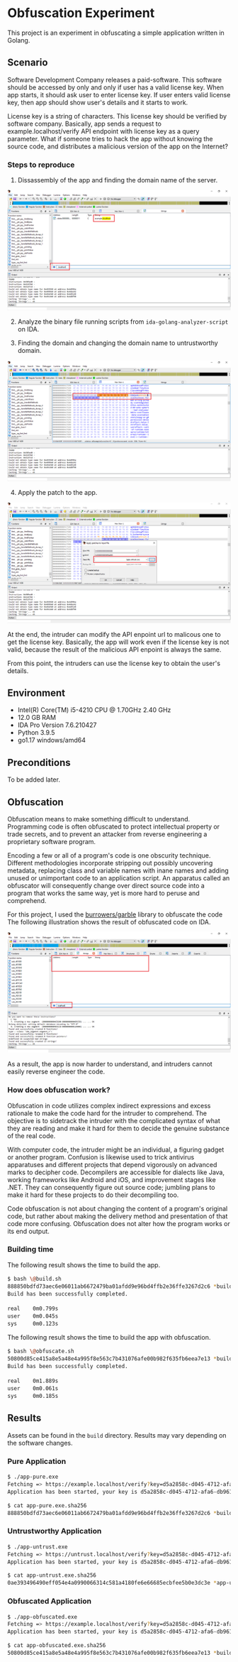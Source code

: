 # Obfuscation Experiment
This project is an experiment in obfuscating a simple application written in Golang.

## Scenario
Software Development Company releases a paid-software. This software should be accessed by only and only if user
has a valid license key. When app starts, it should ask user to enter license key. If user enters valid license key,
then app should show user's details and it starts to work.

License key is a string of characters. This license key should be verified by software company. Basically, app sends a request 
to example.localhost/verify API endpoint with license key as a query parameter. What if someone tries to hack the app without 
knowing the source code, and distributes a malicious version of the app on the Internet?

### Steps to reproduce

1. Dissassembly of the app and finding the domain name of the server.
   
![Step01](screenshots/01.PNG)

2. Analyze the binary file running scripts from `ida-golang-analyzer-script` on IDA.

3. Finding the domain and changing the domain name to untrustworthy domain.

![Step03](screenshots/02.PNG)

4. Apply the patch to the app.

![Step04](screenshots/03.PNG)

At the end, the intruder can modify the API enpoint url to
malicous one to get the license key. Basically, the app will work even if the license key is not valid, because the result of the malicious API enpoint is always the same.

From this point, the intruders can use the license key to obtain the user's details.

## Environment
- Intel(R) Core(TM) i5-4210 CPU @ 1.70GHz 2.40 GHz
- 12.0 GB RAM
- IDA Pro Version 7.6.210427
- Python 3.9.5
- go1.17 windows/amd64

## Preconditions
To be added later.

## Obfuscation
Obfuscation means to make something difficult to understand. Programming code is often obfuscated to protect intellectual property or trade secrets, and to prevent an attacker from reverse engineering a proprietary software program.

Encoding a few or all of a program's code is one obscurity technique. Different methodologies incorporate stripping out possibly uncovering metadata, replacing class and variable names with inane names and adding unused or unimportant code to an application script. An apparatus called an obfuscator will consequently change over direct source code into a program that works the same way, yet is more hard to peruse and comprehend.

For this project, I used the [burrowers/garble](https://github.com/burrowers/garble) library to obfuscate the code The following illustration shows the result of obfuscated code on IDA.

![Obfuscation](screenshots/04.PNG)

As a result, the app is now harder to understand, and intruders cannot easily reverse engineer the code.

### How does obfuscation work?
Obfuscation in code utilizes complex indirect expressions and excess rationale to make the code hard for the intruder to comprehend. The objective is to sidetrack the intruder with the complicated syntax of what they are reading and make it hard for them to decide the genuine substance of the real code.

With computer code, the intruder might be an individual, a figuring gadget or another program. Confusion is likewise used to trick antivirus apparatuses and different projects that depend vigorously on advanced marks to decipher code. Decompilers are accessible for dialects like Java, working frameworks like Android and iOS, and improvement stages like .NET. They can consequently figure out source code; jumbling plans to make it hard for these projects to do their decompiling too.

Code obfuscation is not about changing the content of a program's original code, but rather about making the delivery method and presentation of that code more confusing. Obfuscation does not alter how the program works or its end output.

### Building time

The following result shows the time to build the app.

```bash
$ bash \@build.sh
888850bdfd73aec6e06011ab6672479ba01afdd9e96bd4ffb2e36ffe3267d2c6 *build/pure/app-pure.exe
Build has been successfully completed.

real    0m0.799s
user    0m0.045s
sys     0m0.123s

```

The following result shows the time to build the app with obfuscation.

```bash
$ bash \@obfuscate.sh
50800d85ce415a8e5a48e4a995f8e563c7b431076afe00b982f635fb6eea7e13 *build/obfuscated/app-obfuscated.exe
Build has been successfully completed.

real    0m1.889s
user    0m0.061s
sys     0m0.185s

```

## Results 
Assets can be found in the `build` directory. Results may vary depending on the software changes.

### Pure Application
```bash
$ ./app-pure.exe
Fetching => https://example.localhost/verify?key=d5a2858c-d045-4712-afa6-db961f0d60a6
Application has been started, your key is d5a2858c-d045-4712-afa6-db961f0d60a6
```

```bash
$ cat app-pure.exe.sha256
888850bdfd73aec6e06011ab6672479ba01afdd9e96bd4ffb2e36ffe3267d2c6 *build/pure/app-pure.exe

```

### Untrustworthy Application
```bash
$ ./app-untrust.exe
Fetching => https://untrust.localhost/verify?key=d5a2858c-d045-4712-afa6-db961f0d60a6
Application has been started, your key is d5a2858c-d045-4712-afa6-db961f0d60a6

```

```bash
$ cat app-untrust.exe.sha256
0ae393496490eff054e4a0990066314c581a4180fe6e66685ecbfee5b0e3dc3e *app-untrust.exe

```

### Obfuscated Application
```bash
$ ./app-obfuscated.exe
Fetching => https://example.localhost/verify?key=d5a2858c-d045-4712-afa6-db961f0d60a6
Application has been started, your key is d5a2858c-d045-4712-afa6-db961f0d60a6

```

```bash
$ cat app-obfuscated.exe.sha256
50800d85ce415a8e5a48e4a995f8e563c7b431076afe00b982f635fb6eea7e13 *build/obfuscated/app-obfuscated.exe

```